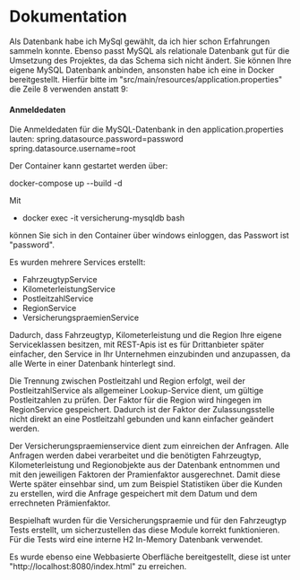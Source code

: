 # Dokumentation

Als Datenbank habe ich MySql gewählt, da ich hier schon Erfahrungen sammeln konnte.
Ebenso passt MySQL als relationale Datenbank gut für die Umsetzung des Projektes, da das 
Schema sich nicht ändert. 
Sie können Ihre eigene MySQL Datenbank anbinden, ansonsten habe ich eine in Docker bereitgestellt.
Hierfür bitte im "src/main/resources/application.properties" die Zeile 8 verwenden anstatt 9:

#### Anmeldedaten

Die Anmeldedaten für die MySQL-Datenbank in den application.properties lauten:
spring.datasource.password=password
spring.datasource.username=root

Der Container kann gestartet werden über: 

docker-compose up --build -d

Mit 
- docker exec -it versicherung-mysqldb bash  

können Sie sich in den Container über windows einloggen, das Passwort ist "password".

Es wurden mehrere Services erstellt:
 - FahrzeugtypService
 - KilometerleistungService
 - PostleitzahlService
 - RegionService
 - VersicherungspraemienService

Dadurch, dass Fahrzeugtyp, Kilometerleistung und die Region Ihre eigene Serviceklassen besitzen, mit 
REST-Apis ist es für Drittanbieter später einfacher, den Service in Ihr Unternehmen einzubinden und anzupassen,
da alle Werte in einer Datenbank hinterlegt sind. 

Die Trennung zwischen Postleitzahl und Region erfolgt, weil der PostleitzahlService als allgemeiner Lookup-Service dient, um gültige Postleitzahlen zu prüfen.
Der Faktor für die Region wird hingegen im RegionService gespeichert. Dadurch ist der Faktor der Zulassungsstelle nicht direkt an eine Postleitzahl gebunden und kann einfacher geändert werden.

Der Versicherungspraemienservice dient zum einreichen der Anfragen. Alle Anfragen werden dabei verarbeitet
und die benötigten Fahrzeugtyp, Kilometerleistung und Regionobjekte aus der Datenbank entnommen und mit den 
jeweiligen Faktoren der Pramienfaktor ausgerechnet. Damit diese Werte später einsehbar sind, um zum Beispiel 
Statistiken über die Kunden zu erstellen, wird die Anfrage gespeichert mit dem Datum und dem errechneten Prämienfaktor.

Bespielhaft wurden für die Versicherungspraemie und für den Fahrzeugtyp Tests erstellt, um sicherzustellen 
das diese Module korrekt funktionieren. Für die Tests wird eine interne H2 In-Memory Datenbank verwendet.

Es wurde ebenso eine Webbasierte Oberfläche bereitgestellt, diese ist unter "http://localhost:8080/index.html" zu erreichen.
